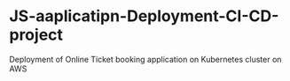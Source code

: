 # JS-aaplicatipn-Deployment-CI-CD-project
Deployment of Online Ticket booking application on Kubernetes cluster on AWS
